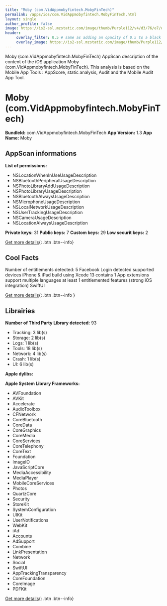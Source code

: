 ```yaml
---
title: "Moby (com.VidAppmobyfintech.MobyFinTech)"
permalink: /apps/ios/com.VidAppmobyfintech.MobyFinTech.html
layout: single
author_profile: false
image: https://is2-ssl.mzstatic.com/image/thumb/Purple112/v4/d3/76/e7/d376e79e-8582-7fec-c7a3-cfb96078610a/AppIcon-0-0-1x_U007emarketing-0-0-0-7-0-0-sRGB-0-0-0-GLES2_U002c0-512MB-85-220-0-0.png/512x512bb.jpg
header: 
     overlay_filter: 0.5 # same as adding an opacity of 0.5 to a black background
     overlay_image: https://is2-ssl.mzstatic.com/image/thumb/Purple112/v4/d3/76/e7/d376e79e-8582-7fec-c7a3-cfb96078610a/AppIcon-0-0-1x_U007emarketing-0-0-0-7-0-0-sRGB-0-0-0-GLES2_U002c0-512MB-85-220-0-0.png/512x512bb.jpg
---
```

Moby (com.VidAppmobyfintech.MobyFinTech) AppScan description of the content of the iOS application Moby (com.VidAppmobyfintech.MobyFinTech). This analysis is based on the Mobile App Tools : AppScore, static analysis, Audit and the Mobile Audit App Tool.

# Moby (com.VidAppmobyfintech.MobyFinTech)

**BundleId:** com.VidAppmobyfintech.MobyFinTech
**App Version:** 1.3
**App Name:** Moby


## AppScan informations 

**List of permissions:** 
- NSLocationWhenInUseUsageDescription
- NSBluetoothPeripheralUsageDescription
- NSPhotoLibraryAddUsageDescription
- NSPhotoLibraryUsageDescription
- NSBluetoothAlwaysUsageDescription
- NSMicrophoneUsageDescription
- NSLocalNetworkUsageDescription
- NSUserTrackingUsageDescription
- NSCameraUsageDescription
- NSLocationAlwaysUsageDescription
  
  
**Private keys:** 31
**Public keys:** 7
**Custom keys:** 29
**Low securit keys:** 2
  
[Get more details](/pricing.html){: .btn .btn--info}

## Cool Facts

Number of entitlements detected: 5
Facebook Login detected
supported devices iPhone & iPad
build using Xcode 13
contains 1 App extensions
support multiple languages
at least 1 entitlemented features (strong iOS integration)
SwiftUI
  
[Get more details](/pricing.html){: .btn .btn--info }

## Librairies 
**Number of Third Party Library detected:** 93
- Tracking: 3 lib(s)
- Storage: 2 lib(s)
- Logs: 1 lib(s)
- Tools: 18 lib(s)
- Network: 4 lib(s)
- Crash: 1 lib(s)
- UI: 6 lib(s)


**Apple dylibs:**


**Apple System Library Frameworks:**
- AVFoundation
- AVKit
- Accelerate
- AudioToolbox
- CFNetwork
- CoreBluetooth
- CoreData
- CoreGraphics
- CoreMedia
- CoreServices
- CoreTelephony
- CoreText
- Foundation
- ImageIO
- JavaScriptCore
- MediaAccessibility
- MediaPlayer
- MobileCoreServices
- Photos
- QuartzCore
- Security
- StoreKit
- SystemConfiguration
- UIKit
- UserNotifications
- WebKit
- iAd
- Accounts
- AdSupport
- Combine
- LinkPresentation
- Network
- Social
- SwiftUI
- AppTrackingTransparency
- CoreFoundation
- CoreImage
- PDFKit


  
[Get more details](/pricing.html){: .btn .btn--info}

